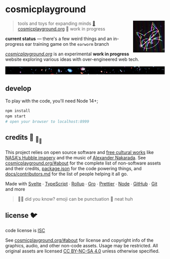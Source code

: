 # cosmicplayground

[<img src="/src/assets/characters/cosmic-kitty.jpg" align="right" width="100">](https://www.cosmicplayground.org)

> tools and toys for expanding minds
> [:milky_way: cosmicplayground.org](https://www.cosmicplayground.org)
> :dragon: work in progress

**current status** — there's a few weird things
and an in-progress ear training game on the `earworm` branch

_[cosmicplayground.org](https://www.cosmicplayground.org)_
is an experimental **work in progress** website exploring
various ideas with over-engineered web tech.

![galaxies](/src/assets/space/galaxies-banner.jpg)

## develop

To play with the code, you'll need Node 14+;

```bash
npm install
npm start
# open your browser to localhost:8999
```

## credits :turtle: <sub>:turtle:</sub><sub><sub>:turtle:</sub></sub>

This project relies on open source software and
[free cultural works](https://creativecommons.org/share-your-work/public-domain/freeworks/)
like [NASA's Hubble imagery](https://www.spacetelescope.org)
and the music of [Alexander Nakarada](https://www.serpentsoundstudios.com).
See [cosmicplayground.org/#about](https://www.cosmicplayground.org/#about)
for the complete list of non-software assets and their credits,
[package.json](package.json) for the code powering things,
and [docs/contributors.md](docs/contributors.md)
for the list of people helping it all go.

Made with [Svelte](https://github.com/sveltejs/svelte) ∙
[TypeScript](https://github.com/microsoft/TypeScript) ∙
[Rollup](https://github.com/rollup/rollup) ∙
[Gro](https://github.com/feltcoop/gro) ∙
[Prettier](https://github.com/prettier/prettier) ∙
[Node](https://nodejs.org) ∙
[GitHub](https://github.com) ∙ [Git](https://git-scm.com/) and more

> :rainbow::sparkles: did you know? emoji can be punctuation :snail: neat huh

## license :bird:

code license is [ISC](license)

See [cosmicplayground.org/#about](https://www.cosmicplayground.org/#about)
for license and copyright info of the graphics, audio, and other non-code assets.
Usage may be restricted. All original assets are licensed
[CC BY-NC-SA 4.0](https://creativecommons.org/licenses/by-nc-sa/4.0/) unless otherwise specified.
